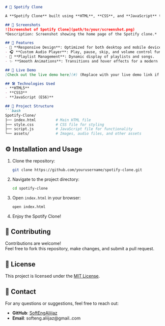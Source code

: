 ```markdown
# 🎵 Spotify Clone  

A **Spotify Clone** built using **HTML**, **CSS**, and **JavaScript** to replicate the user interface and basic functionalities of the popular music streaming platform.

## 📸 Screenshots  
![Screenshot of Spotify Clone](path/to/your/screenshot.png)  
*Description: Screenshot showing the home page of the Spotify clone.*

## 🌟 Features  
- 🎨 **Responsive Design**: Optimized for both desktop and mobile devices.  
- 🎧 **Custom Audio Player**: Play, pause, skip, and volume control functionalities.  
- 📂 **Playlist Management**: Dynamic display of playlists and songs.  
- ✨ **Smooth Animations**: Transitions and hover effects for a modern UI experience.

## 🚀 Live Demo  
[Check out the live demo here](#) (Replace with your live demo link if available)

## 🛠️ Technologies Used  
- **HTML5**  
- **CSS3**  
- **JavaScript (ES6)**

## 📂 Project Structure  
```bash
Spotify-Clone/
├── index.html         # Main HTML file
├── style.css          # CSS file for styling
├── script.js          # JavaScript file for functionality
└── assets/            # Images, audio files, and other assets
```

## ⚙️ Installation and Usage  
1. Clone the repository:  
   ```bash
   git clone https://github.com/yourusername/spotify-clone.git
   ```
2. Navigate to the project directory:  
   ```bash
   cd spotify-clone
   ```
3. Open `index.html` in your browser:  
   ```bash
   open index.html
   ```
4. Enjoy the Spotify Clone!

## 🙌 Contributing  
Contributions are welcome!  
Feel free to fork this repository, make changes, and submit a pull request.  

## 📜 License  
This project is licensed under the [MIT License](LICENSE).

## 💬 Contact  
For any questions or suggestions, feel free to reach out:  
- **GitHub**: [SoftEngAliijaz](https://github.com/softengaliijaz)  
- **Email**: softeng.aliijaz@gmail..com
```
